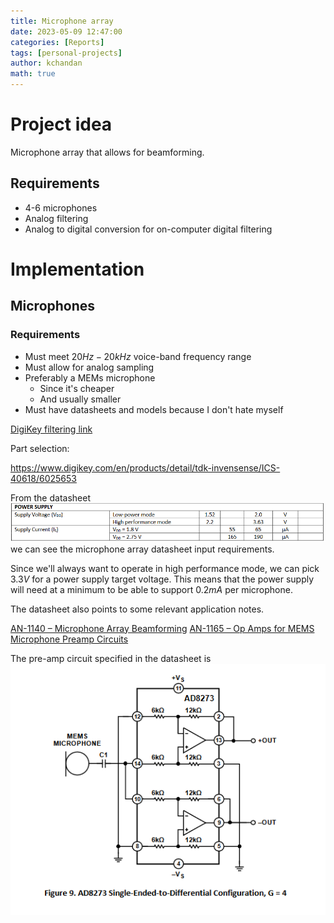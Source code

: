 ```yaml
---
title: Microphone array
date: 2023-05-09 12:47:00
categories: [Reports]
tags: [personal-projects]
author: kchandan
math: true
---
```


# Project idea
Microphone array that allows for beamforming.

## Requirements
- 4-6 microphones
- Analog filtering
- Analog to digital conversion for on-computer digital filtering

# Implementation

## Microphones

### Requirements
- Must meet $20Hz - 20kHz$ voice-band frequency range
- Must allow for analog sampling
- Preferably a MEMs microphone
  - Since it's cheaper
  - And usually smaller
- Must have datasheets and models because I don't hate myself

[DigiKey filtering link](https://www.digikey.com/en/products/filter/microphones/158?s=N4IgjCBcpgHAzFUBjKAzAhgGwM4FMAaEAeygG0R4B2AFlioAYQBdIgBwBcoQBlDgJwCWAOwDmIAL5EAbPCbQQqSJlyES5SrDg0mrEJ258hYyUQBMYGgFYki9NnxFSkCtIAEACQBebgH5uzBjcAa28QcyDvPwCg0K9wkDMrTx9-QJCwoitI1LcdDPisnOj0uITpYrTYzJBGFJLqwtrkqKqChLAGSpj2iIKG9r0DSBAAJQwxPABVYUEOAHk0AFk8DBwAV348UxAAWjNbJQF1tWcKG2YpPcQFI-4Tpw1Olivd6UOoY9ONRCIaBIOlwkEiAA)

Part selection:

https://www.digikey.com/en/products/detail/tdk-invensense/ICS-40618/6025653

From the datasheet
![microphone array datasheet input requirements](/assets/img/mic_array/mic_powersupply_req.png)
we can see the microphone array datasheet input requirements.

Since we'll always want to operate in high performance mode, we can pick $3.3V$ for a power supply target voltage. This means that the power supply will need at a minimum to be able to support $0.2mA$ per microphone.

The datasheet also points to some relevant application notes.

[AN-1140 – Microphone Array Beamforming](https://invensense.tdk.com/wp-content/uploads/2015/02/Microphone-Array-Beamforming.pdf)
[AN-1165 – Op Amps for MEMS Microphone Preamp Circuits](https://invensense.tdk.com/wp-content/uploads/2015/02/Op-Amps-for-MEMS-Microphone-Preamp-Circuits.pdf)

The pre-amp circuit specified in the datasheet is
![pre-amp invensense](/assets/img/mic_array/pre-amp-invensense.png)